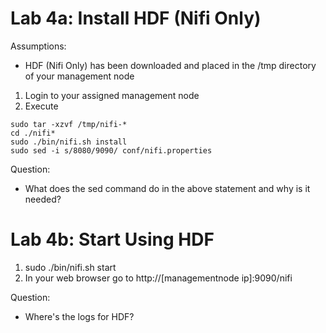 # Lab 4a: Install HDF (Nifi Only)

Assumptions:

- HDF (Nifi Only) has been downloaded and placed in the /tmp directory of your management node

1. Login to your assigned management node
2. Execute
```cd /usr/local/share
sudo tar -xzvf /tmp/nifi-*
cd ./nifi*
sudo ./bin/nifi.sh install
sudo sed -i s/8080/9090/ conf/nifi.properties
```

Question:

- What does the sed command do in the above statement and why is it needed?

# Lab 4b: Start Using HDF

1. sudo ./bin/nifi.sh start
2. In your web browser go to http://[managementnode ip]:9090/nifi

Question:

- Where's the logs for HDF?

